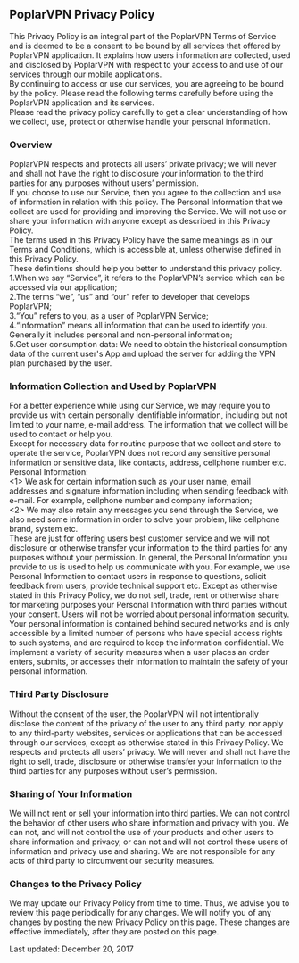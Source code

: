## PoplarVPN Privacy Policy

This Privacy Policy is an integral part of the PoplarVPN Terms of Service and
is deemed to be a consent to be bound by all services that offered by
PoplarVPN application. It explains how users information are collected, used
and disclosed by PoplarVPN with respect to your access to and use of our
services through our mobile applications.  
By continuing to access or use our services, you are agreeing to be bound by
the policy. Please read the following terms carefully before using the
PoplarVPN application and its services.  
Please read the privacy policy carefully to get a clear understanding of how
we collect, use, protect or otherwise handle your personal information.

### Overview

PoplarVPN respects and protects all users’ private privacy; we will never and
shall not have the right to disclosure your information to the third parties
for any purposes without users’ permission.  
If you choose to use our Service, then you agree to the collection and use of
information in relation with this policy. The Personal Information that we
collect are used for providing and improving the Service. We will not use or
share your information with anyone except as described in this Privacy Policy.  
The terms used in this Privacy Policy have the same meanings as in our Terms
and Conditions, which is accessible at, unless otherwise defined in this
Privacy Policy.  
These definitions should help you better to understand this privacy policy.  
1.When we say “Service”, it refers to the PoplarVPN’s service which can be
accessed via our application;  
2.The terms “we”, “us” and “our” refer to developer that develops PoplarVPN;  
3.“You” refers to you, as a user of PoplarVPN Service;  
4.“Information” means all information that can be used to identify you.
Generally it includes personal and non-personal information;  
5.Get user consumption data: We need to obtain the historical consumption data
of the current user's App and upload the server for adding the VPN plan
purchased by the user.

### Information Collection and Used by PoplarVPN

For a better experience while using our Service, we may require you to provide
us with certain personally identifiable information, including but not limited
to your name, e-mail address. The information that we collect will be used to
contact or help you.  
Except for necessary data for routine purpose that we collect and store to
operate the service, PoplarVPN does not record any sensitive personal
information or sensitive data, like contacts, address, cellphone number etc.  
Personal Information:  
<1> We ask for certain information such as your user name, email addresses and
signature information including when sending feedback with e-mail. For
example, cellphone number and company information;  
<2> We may also retain any messages you send through the Service, we also need
some information in order to solve your problem, like cellphone brand, system
etc.  
These are just for offering users best customer service and we will not
disclosure or otherwise transfer your information to the third parties for any
purposes without your permission. In general, the Personal Information you
provide to us is used to help us communicate with you. For example, we use
Personal Information to contact users in response to questions, solicit
feedback from users, provide technical support etc. Except as otherwise stated
in this Privacy Policy, we do not sell, trade, rent or otherwise share for
marketing purposes your Personal Information with third parties without your
consent. Users will not be worried about personal information security. Your
personal information is contained behind secured networks and is only
accessible by a limited number of persons who have special access rights to
such systems, and are required to keep the information confidential. We
implement a variety of security measures when a user places an order enters,
submits, or accesses their information to maintain the safety of your personal
information.

### Third Party Disclosure

Without the consent of the user, the PoplarVPN will not intentionally disclose
the content of the privacy of the user to any third party, nor apply to any
third-party websites, services or applications that can be accessed through
our services, except as otherwise stated in this Privacy Policy. We respects
and protects all users’ privacy. We will never and shall not have the right to
sell, trade, disclosure or otherwise transfer your information to the third
parties for any purposes without user’s permission.

### Sharing of Your Information

We will not rent or sell your information into third parties. We can not
control the behavior of other users who share information and privacy with
you. We can not, and will not control the use of your products and other users
to share information and privacy, or can not and will not control these users
of information and privacy use and sharing. We are not responsible for any
acts of third party to circumvent our security measures.

### Changes to the Privacy Policy

We may update our Privacy Policy from time to time. Thus, we advise you to
review this page periodically for any changes. We will notify you of any
changes by posting the new Privacy Policy on this page. These changes are
effective immediately, after they are posted on this page.

Last updated: December 20, 2017

